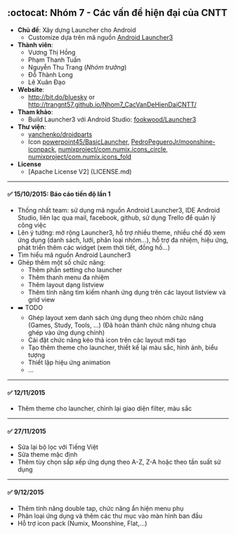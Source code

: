 ## :octocat: Nhóm 7 - Các vấn đề hiện đại của CNTT
* **Chủ đề**: Xây dựng Launcher cho Android
    * Customize dựa trên mã nguồn [Android Launcher3](https://android.googlesource.com/platform/packages/apps/Launcher3)
* **Thành viên**:
	* Vương Thị Hồng
	* Phạm Thanh Tuấn
	* Nguyễn Thu Trang (_Nhóm trưởng_)
	* Đỗ Thành Long
	* Lê Xuân Đạo
* **Website**:
    * http://bit.do/bluesky or http://trangnt57.github.io/Nhom7_CacVanDeHienDaiCNTT/
* **Tham khảo**: 
	* Build Launcher3 với Android Studio:  [fookwood/Launcher3](https://github.com/fookwood/Launcher3/)
* **Thư viện**: 
	* [yanchenko/droidparts](https://github.com/yanchenko/droidparts)
	* Icon [powerpoint45/BasicLauncher](https://github.com/powerpoint45/BasicLauncher), [PedroPegueroJr/moonshine-iconpack](https://github.com/PedroPegueroJr/moonshine-iconpack), [numixproject/com.numix.icons_circle](https://github.com/numixproject/com.numix.icons_circle), [numixproject/com.numix.icons_fold](https://github.com/numixproject/com.numix.icons_fold)
* **License**
	* [Apache License V2] (LICENSE.md)

---
#### :white_check_mark: 15/10/2015: Báo cáo tiến độ lần 1

   * Thống nhất team: sử dụng mã nguồn Android Launcher3, IDE Android Studio, liên lạc qua mail, facebook, github, sử dụng Trello để quản lý công việc
   * Lên ý tưởng: mở rộng Launcher3, hỗ trợ nhiều theme, nhiều chế độ xem ứng dụng (danh sách, lưới, phân loại nhóm...), hỗ trợ đa nhiệm, hiệu ứng, phát triển thêm các widget (xem thời tiết, đồng hồ...)
   * Tìm hiểu mã nguồn Android Launcher3
   * Ghép thêm một số chức năng:
       * Thêm phần setting cho launcher
       * Thêm thanh menu đa nhiệm
       * Thêm layout dạng listview
       * Thêm tính năng tìm kiếm nhanh ứng dụng trên các layout listview và grid view
   * :arrow_right: TODO
       * Ghép layout xem danh sách ứng dụng theo nhóm chức năng (Games, Study, Tools, ...) 
           (Đã hoàn thành chức năng nhưng chưa ghép vào ứng dụng chính)
       * Cài đặt chức năng kéo thả icon trên các layout mới tạo
       * Tạo thêm theme cho launcher, thiết kế lại màu sắc, hình ảnh, biểu tượng
       * Thiết lập hiệu ứng animation
       * ...

---
#### :white_check_mark: 12/11/2015
   * Thêm theme cho launcher, chỉnh lại giao diện filter, màu sắc

---
#### :white_check_mark: 27/11/2015
   * Sửa lại bộ lọc với Tiếng Việt
   * Sửa theme mặc định
   * Thêm tùy chọn sắp xếp ứng dụng theo A-Z, Z-A hoặc theo tần suất sử dụng

---
#### :white_check_mark: 9/12/2015
   * Thêm tính năng double tap, chức năng ẩn hiện menu phụ
   * Phân loại ứng dụng và thêm các thư mục vào màn hình ban đầu
   * Hỗ trợ icon pack (Numix, Moonshine, Flat,...)
